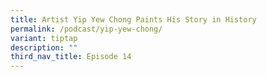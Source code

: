 ```yaml
---
title: Artist Yip Yew Chong Paints His Story in History
permalink: /podcast/yip-yew-chong/
variant: tiptap
description: ""
third_nav_title: Episode 14
---
```

